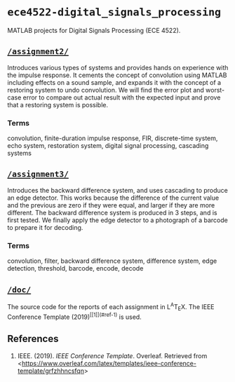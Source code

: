 # `ece4522-digital_signals_processing`
MATLAB projects for Digital Signals Processing (ECE 4522).

## [`/assignment2/`](assignment2)

Introduces various types of systems and provides hands on experience
with the impulse response. It cements the concept of convolution using
MATLAB including effects on a sound sample, and expands it with the
concept of a restoring system to undo convolution. We will find the
error plot and worst-case error to compare out actual result with the
expected input and prove that a restoring system is possible.

### Terms

convolution, finite-duration impulse response, FIR, discrete-time
system, echo system, restoration system, digital signal processing,
cascading systems

## [`/assignment3/`](assignment3)

Introduces the backward difference system, and uses cascading to
produce an edge detector. This works because the difference of the
current value and the previous are zero if they were equal, and larger
if they are more different. The backward difference system is produced
in 3 steps, and is first tested. We finally apply the edge detector to
a photograph of a barcode to prepare it for decoding.

### Terms

convolution, filter, backward difference system, difference system,
edge detection, threshold, barcode, encode, decode

## [`/doc/`](doc)

The source code for the reports of each assignment in
L<sup>A</sup>T<sub>E</sub>X. The IEEE Conference Template (2019)<!--
--><sup>[&lsqb;1]](#ref-1)</sup> is used.

## References

1. <a name='ref-1'></a> IEEE. (2019). *IEEE Conference Template*. Overleaf. Retrieved from
<<https://www.overleaf.com/latex/templates/ieee-conference-template/grfzhhncsfqn>>

